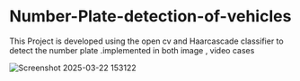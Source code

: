 
# Number-Plate-detection-of-vehicles
This Project is developed using the open cv and Haarcascade classifier to detect the number plate .implemented in both image , video cases


![Screenshot 2025-03-22 153122](https://github.com/user-attachments/assets/ab633519-8714-4219-957b-ffb4edb59aa8)
